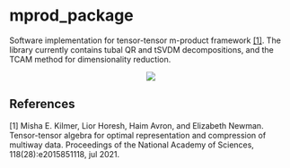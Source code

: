 # mprod_package
Software implementation for tensor-tensor m-product framework [[1]](#1).
The library currently contains tubal QR and tSVDM decompositions, and the TCAM method for dimensionality reduction.

<p align="center">
  <img  src="https://user-images.githubusercontent.com/16097812/143407367-36c30aa4-da1f-4a8b-93db-470114486064.png" />
</p>





## References
<a id="1">[1]</a> 
Misha E. Kilmer, Lior Horesh, Haim Avron, and Elizabeth Newman.  Tensor-tensor algebra for optimal representation and compression of multiway data. Proceedings of the National Academy of Sciences, 118(28):e2015851118, jul 2021.
